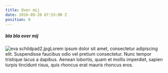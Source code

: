 ```yaml
---
title: Over mij
date: 2016-09-20 07:53:00 Z
position: 0
---
```


##### bla bla over mij 

![eva schildpad2.jpg](/uploads/eva%20schildpad2.jpg)Lorem ipsum dolor sit amet, consectetur adipiscing elit. Suspendisse faucibus odio vel pretium consectetur. Nunc tempor tristique lacus a dapibus. Aenean lobortis, quam et mollis imperdiet, sapien turpis tincidunt risus, quis rhoncus erat mauris rhoncus eros. 